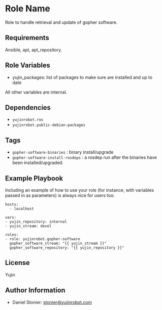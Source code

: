 Role Name
=========

Role to handle retrieval and update of gopher software.

Requirements
------------

Ansible, apt, apt_repository.

Role Variables
--------------

* yujin_packages: list of packages to make sure are installed and up to date

All other variables are internal.

Dependencies
------------

* `yujinrobot.ros`
* `yujinrobot.public-debian-packages`

Tags
----

* `gopher-software-binaries` : binary install/upgrade
* `gopher-software-install-rosdeps` : a rosdep run after the binaries have been installed/upgraded.

Example Playbook
----------------

Including an example of how to use your role (for instance, with variables passed in as parameters) is always nice for users too:

    hosts:
      - localhost

    vars:
    - yujin_repository: internal
    - yujin_stream: devel

    roles:
    - role: yujinrobot.gopher-software
      gopher_software_stream: "{{ yujin_stream }}"
      gopher_software_repository: "{{ yujin_repository }}"


License
-------

Yujin

Author Information
------------------

* Daniel Stonier: stonier@yujinrobot.com

